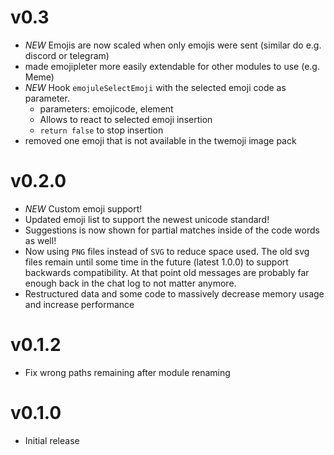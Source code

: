 # v0.3

- *NEW* Emojis are now scaled when only emojis were sent (similar do e.g. discord or telegram)
- made emojipleter more easily extendable for other modules to use (e.g. Meme)
- *NEW* Hook ``emojuleSelectEmoji`` with the selected emoji code as parameter.
  - parameters: emojicode, element
  - Allows to react to selected emoji insertion
  - ``return false`` to stop insertion
- removed one emoji that is not available in the twemoji image pack

# v0.2.0

- *NEW* Custom emoji support!
- Updated emoji list to support the newest unicode standard!
- Suggestions is now shown for partial matches inside of the code words as well!
- Now using ``PNG`` files instead of ``SVG`` to reduce space used. The old svg files remain until some time in the future (latest 1.0.0) to support backwards compatibility. At that point old messages are probably far enough back in the chat log to not matter anymore.
- Restructured data and some code to massively decrease memory usage and increase performance

# v0.1.2

- Fix wrong paths remaining after module renaming

# v0.1.0

* Initial release